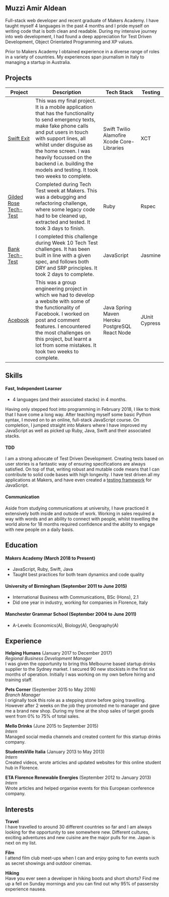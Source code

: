 ## Muzzi Amir Aldean

Full-stack web developer and recent graduate of Makers Academy. I have taught myself 4 languages in the past 4 months and I pride myself on writing code that is both clean and readable. During my intensive journey into web development, I had found a deep appreciation for Test Driven Development, Object Orientated Programming and XP values.

Prior to Makers Academy I obtained experience in a diverse range of roles in a variety of countries. My experiences span journalism in Italy to managing a startup in Australia.

## Projects

| Project  | Description | Tech Stack  | Testing |
| ------------- | ------------- | ------------- | ------------- |
| [Swift Exit](https://github.com/habin-isa/Angelos) | This was my final project. It is a mobile application that has the functionality to send emergency texts, make fake phone calls and put users in touch with support lines, all whilst under disguise as the home screen. I was heavily focussed on the backend i.e. building the models and testing. It took two weeks to complete. | Swift Twilio Alamofire Xcode Core-Libraries | XCT |
| [Gilded Rose Tech-Test](https://github.com/muzzi92/Gilded_Rose_Tech_Test) | Completed during Tech Test week at Makers. This was a debugging and refactoring challenge, where some legacy code had to be cleaned up, extracted and tested. It took 3 days to finish. | Ruby | Rspec |
| [Bank   Tech-Test](https://github.com/muzzi92/BankTechTest)  | I completed this challenge during Week 10 Tech Test challenges. It has been built in line with a given spec, and follows both DRY and SRP principles. It took 2 days to complete.  | JavaScript  | Jasmine  |
| [Acebook](https://github.com/Possed/Acebook-Blunicorn)  | This was a group engineering project in which we had to develop a website with some of the functionality of Facebook. I worked on post and comment features. I encountered the most challenges on this project, but learnt a lot from some mistakes. It took two weeks to complete. | Java Spring Maven Heroku PostgreSQL React Node  | JUnit Cypress  |   



## Skills

#### Fast, Independent Learner

* 4 languages (and their associated stacks) in 4 months.

Having only stepped foot into programming in February 2018, I like to think that I have come a long way. After teaching myself some basic Python syntax, I moved on to an online, full-stack JavaScript course. On completion, I jumped straight into Makers where I have improved my JavaScript as well as picked up Ruby, Java, Swift and their associated stacks.

#### TDD

I am a strong advocate of Test Driven Development. Creating tests based on user stories is a fantastic way of ensuring specifications are always satisfied. On top of that, writing robust and mutable code means that I can contribute to solid code bases with high longevity. I have test driven all my applications at Makers, and have even created a [testing framework](https://github.com/ZoeKavanagh/mr_jazz_framework) for JavaScript.

#### Communication

Aside from studying communications at university, I have practiced it extensively both inside and outside of work. Working in sales required a way with words and an ability to connect with people, whilst travelling the world alone for 18 months required confidence and the ability to engage with new people on a daily basis. 

## Education

#### Makers Academy (March 2018 to Present)

- JavaScript, Ruby, Swift, Java
- Taught best practices for both team dynamics and code quality

#### University of Birmingham (September 2011 to June 2015)

- International Business with Communications, BSc (Hons), 2.1
- Did one year in industry, working for companies in Florence, Italy

#### Manchester Grammar School (September 2004 to June 2011)  
- A-Levels: Economics(A), Biology(A), Geography(A)


## Experience

**Helping Humans** (January 2017 to December 2017)    
*Regional Business Development Manager*   
I was given the opportunity to bring this Melbourne based startup drinks supplier to the Sydney market. I secured 90 new stockists in the first six months of operation. Initially I was working on my own before hiring and training staff.

**Pets Corner** (September 2015 to May 2016)   
*Branch Manager*  
I originally took this role as a stepping stone before going travelling. However after 2 weeks on the job they promoted me to manager and gave me a brand new shop.
During my time at the shop sales of target goods went from 0% to 75% of total sales.

**Mello Drinks** (June 2015 to September 2015)  
*Intern*   
Managed social media channels and created content for this startup drinks company.

**StudentsVille Italia** (January 2013 to May 2013)  
*Intern*   
Created videos, wrote articles and updated websites for this online student hub in Florence.

**ETA Florence Renewable Energies** (September 2012 to January 2013)  
*Intern*   
Wrote articles and helped organise events for this European conference company.

## Interests
**Travel**   
I have travelled to around 30 different countries so far and I am always looking for the opportunity to see somewhere new. Different cultures, exciting adventures and new cuisine are the major pulls for me. Japan is next on my list.

**Film**   
I attend film club meet-ups when I can and enjoy going to fun events such as secret showings and outdoor cinemas.

**Hiking**  
Have you ever seen a developer in hiking boots and short shorts? Find me up a fell on Sunday mornings and you can find out why 95% of passersby experience nausea.
